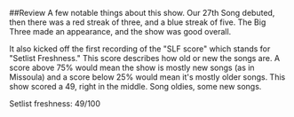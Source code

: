 ##Review
A few notable things about this show. Our 27th Song debuted, then there was a red streak of three, and a blue streak of five. The Big Three made an appearance, and the show was good overall.

It also kicked off the first recording of the "SLF score" which stands for "Setlist Freshness." This score describes how old or new the songs are. A score above 75% would mean the show is mostly new songs (as in Missoula) and a score below 25% would mean it's mostly older songs. This show scored a 49, right in the middle. Song oldies, some new songs.


Setlist freshness: 49/100
